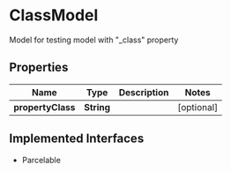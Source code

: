 

# ClassModel

Model for testing model with \"_class\" property
## Properties

Name | Type | Description | Notes
------------ | ------------- | ------------- | -------------
**propertyClass** | **String** |  |  [optional]


## Implemented Interfaces

* Parcelable



